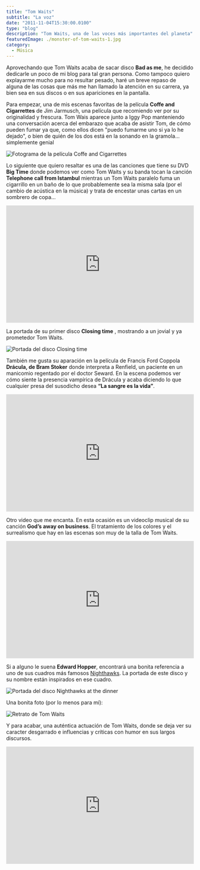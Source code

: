 ```yaml
---
title: "Tom Waits"
subtitle: "La voz"
date: "2011-11-04T15:30:00.0100"
type: "blog"
description: "Tom Waits, una de las voces más importantes del planeta"
featuredImage: ./monster-of-tom-waits-1.jpg
category:
  - Música
---
```


Aprovechando que Tom Waits acaba de sacar disco **Bad as me**, he decidido dedicarle un poco de mi blog para tal gran persona. Como tampoco quiero explayarme mucho para no resultar pesado, haré un breve repaso de alguna de las cosas que más me han llamado la atención en su carrera, ya bien sea en sus discos o en sus apariciones en la pantalla.

Para empezar, una de mis escenas favoritas de la película **Coffe and Cigarrettes** de Jim Jarmusch, una película que recomiendo ver por su originalidad y frescura. Tom Wais aparece junto a Iggy Pop manteniendo una conversación acerca del embarazo que acaba de asistir Tom, de cómo pueden fumar ya que, como ellos dicen "puedo fumarme uno si ya lo he dejado", o bien de quién de los dos está en la sonando en la gramola… simplemente genial

![Fotograma de la película Coffe and Cigarrettes](./monster-of-tom-waits-2.jpg)

Lo siguiente que quiero resaltar es una de las canciones que tiene su DVD **Big Time** donde podemos ver como Tom Waits y su banda tocan la canción **Telephone call from Istambul** mientras un Tom Waits paralelo fuma un cigarrillo en un baño de lo que probablemente sea la misma sala (por el cambio de acústica en la música) y trata de encestar unas cartas en un sombrero de copa…

<iframe width="100%" height="315" src="https://www.youtube.com/embed/3-t9z8OLoCg" frameborder="0" allow="accelerometer; autoplay; encrypted-media; gyroscope; picture-in-picture" allowfullscreen></iframe>

La portada de su primer disco **Closing time** , mostrando a un jovial y ya prometedor Tom Waits.

![Portada del disco Closing time](./monster-of-tom-waits-3.png)

También me gusta su aparación en la película de Francis Ford Coppola **Drácula, de Bram Stoker** donde interpreta a Renfield, un paciente en un manicomio regentado por el doctor Seward. En la escena podemos ver cómo siente la presencia vampírica de Drácula y acaba diciendo lo que cualquier presa del susodicho desea **“La sangre es la vida”**.

<iframe width="100%" height="315" src="https://www.youtube.com/embed/hsiRIZbstBw" frameborder="0" allow="accelerometer; autoplay; encrypted-media; gyroscope; picture-in-picture" allowfullscreen></iframe>

Otro video que me encanta. En esta ocasión es un videoclip musical de su canción **God’s away on business**. El tratamiento de los colores y el surrealismo que hay en las escenas son muy de la talla de Tom Waits.

<iframe width="100%" height="315" src="https://www.youtube.com/embed/W9mhsW5aWJM" frameborder="0" allow="accelerometer; autoplay; encrypted-media; gyroscope; picture-in-picture" allowfullscreen></iframe>

Si a alguno le suena **Edward Hopper**, encontrará una bonita referencia a uno de sus cuadros más famosos [Nighthawks](https://es.wikipedia.org/wiki/Nighthawks). La portada de este disco y su nombre están inspirados en ese cuadro.

![Portada del disco Nighthawks at the dinner](./monster-of-tom-waits-4.png)

Una bonita foto (por lo menos para mí):

![Retrato de Tom Waits](./monster-of-tom-waits-5.jpg)

Y para acabar, una auténtica actuación de Tom Waits, donde se deja ver su caracter desgarrado e influencias y críticas con humor en sus largos discursos.

<iframe width="100%" height="315" src="https://www.youtube.com/embed/1wfamPW3Eaw" frameborder="0" allow="accelerometer; autoplay; encrypted-media; gyroscope; picture-in-picture" allowfullscreen></iframe>
